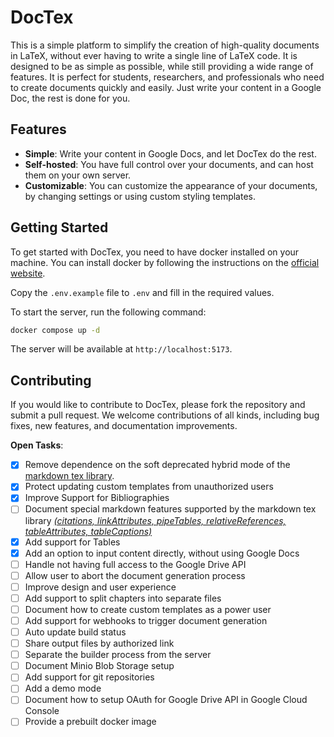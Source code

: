 # DocTex

This is a simple platform to simplify the creation of high-quality documents in LaTeX, without ever having to write a single line of LaTeX code. It is designed to be as simple as possible, while still providing a wide range of features. It is perfect for students, researchers, and professionals who need to create documents quickly and easily. Just write your content in a Google Doc, the rest is done for you.


## Features

- **Simple**: Write your content in Google Docs, and let DocTex do the rest.
- **Self-hosted**: You have full control over your documents, and can host them on your own server.
- **Customizable**: You can customize the appearance of your documents, by changing settings or using custom styling templates.


## Getting Started

To get started with DocTex, you need to have docker installed on your machine. You can install docker by following the instructions on the [official website](https://docs.docker.com/get-docker/).

Copy the `.env.example` file to `.env` and fill in the required values.

To start the server, run the following command:
```bash
docker compose up -d
```

The server will be available at `http://localhost:5173`.


## Contributing

If you would like to contribute to DocTex, please fork the repository and submit a pull request. We welcome contributions of all kinds, including bug fixes, new features, and documentation improvements.

**Open Tasks**:
- [x] Remove dependence on the soft deprecated hybrid mode of the [markdown tex library](https://ftp.snt.utwente.nl/pub/software/tex/macros/generic/markdown/markdown.pdf).
- [x] Protect updating custom templates from unauthorized users
- [x] Improve Support for Bibliographies
- [ ] Document special markdown features supported by the markdown tex library [*(citations, linkAttributes, pipeTables, relativeReferences, tableAttributes, tableCaptions)*](https://ftp.snt.utwente.nl/pub/software/tex/macros/generic/markdown/markdown.pdf)
- [x] Add support for Tables
- [x] Add an option to input content directly, without using Google Docs
- [ ] Handle not having full access to the Google Drive API
- [ ] Allow user to abort the document generation process
- [ ] Improve design and user experience
- [ ] Add support to split chapters into separate files
- [ ] Document how to create custom templates as a power user
- [ ] Add support for webhooks to trigger document generation
- [ ] Auto update build status
- [ ] Share output files by authorized link
- [ ] Separate the builder process from the server
- [ ] Document Minio Blob Storage setup
- [ ] Add support for git repositories
- [ ] Add a demo mode
- [ ] Document how to setup OAuth for Google Drive API in Google Cloud Console
- [ ] Provide a prebuilt docker image
